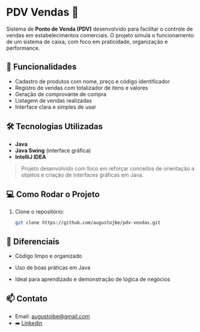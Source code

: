 # PDV Vendas 🛒

Sistema de **Ponto de Venda (PDV)** desenvolvido para facilitar o controle de vendas em estabelecimentos comerciais. O projeto simula o funcionamento de um sistema de caixa, com foco em praticidade, organização e performance.

## 🚀 Funcionalidades

- Cadastro de produtos com nome, preço e código identificador
- Registro de vendas com totalizador de itens e valores
- Geração de comprovante de compra
- Listagem de vendas realizadas
- Interface clara e simples de usar

## 🛠 Tecnologias Utilizadas

- **Java**
- **Java Swing** (interface gráfica)
- **IntelliJ IDEA**

> Projeto desenvolvido com foco em reforçar conceitos de orientação a objetos e criação de interfaces gráficas em Java.

## 💻 Como Rodar o Projeto

1. Clone o repositório:
   ```bash
   git clone https://github.com/augustojbe/pdv-vendas.git

## 📌 Diferenciais

- Código limpo e organizado

- Uso de boas práticas em Java

- Ideal para aprendizado e demonstração de lógica de negócios

## 📫 Contato

- Email: augustojbe@gmail.com
- ➡️ [Linkedin](https://www.linkedin.com/in/augusto-alves-87310556/)




